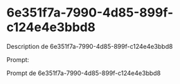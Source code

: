 # 6e351f7a-7990-4d85-899f-c124e4e3bbd8

Description de 6e351f7a-7990-4d85-899f-c124e4e3bbd8

Prompt:

Prompt de 6e351f7a-7990-4d85-899f-c124e4e3bbd8